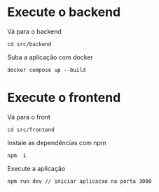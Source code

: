 # Execute o backend
Vá para o backend
```
cd src/backend
```
Suba a aplicação com docker
```
docker compose up --build
```

# Execute o frontend
Vá para o front
```
cd src/frontend
```
Instale as dependências com npm
```
npm  i
```
Execute a aplicação
```
npm run dev // iniciar aplicacao na porta 3000
```

